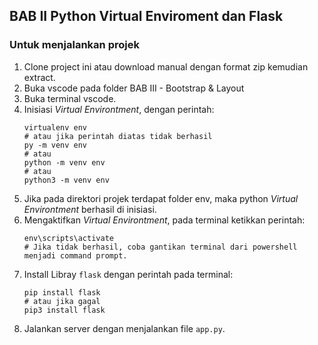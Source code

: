 ## BAB II Python Virtual Enviroment dan Flask
### Untuk menjalankan projek
1. Clone project ini atau download manual dengan format zip kemudian extract.
2. Buka vscode pada folder BAB III - Bootstrap & Layout
3. Buka terminal vscode.
4. Inisiasi *Virtual Environtment*, dengan perintah:
    ```shell
    virtualenv env
    # atau jika perintah diatas tidak berhasil
    py -m venv env 
    # atau
    python -m venv env
    # atau
    python3 -m venv env
    ```
5. Jika pada direktori projek terdapat folder env, maka python *Virtual Environtment* berhasil di inisiasi.
6. Mengaktifkan *Virtual Environtment*, pada terminal ketikkan perintah:
    ```shell
    env\scripts\activate
    # Jika tidak berhasil, coba gantikan terminal dari powershell menjadi command prompt.
    ```
7. Install Libray `flask` dengan perintah pada terminal:
    ```shell
    pip install flask
    # atau jika gagal
    pip3 install flask
    ```
8. Jalankan server dengan menjalankan file `app.py`.